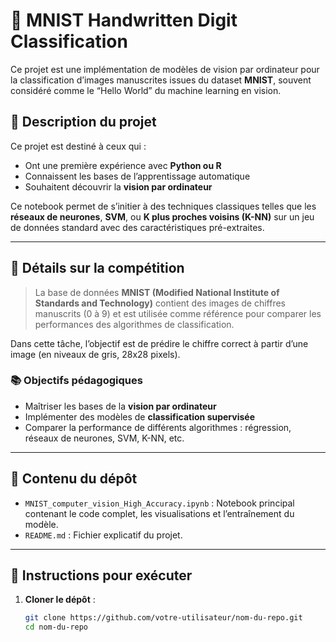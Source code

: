 # 🧠 MNIST Handwritten Digit Classification

Ce projet est une implémentation de modèles de vision par ordinateur pour la classification d’images manuscrites issues du dataset **MNIST**, souvent considéré comme le “Hello World” du machine learning en vision.

## 📌 Description du projet

Ce projet est destiné à ceux qui :
- Ont une première expérience avec **Python ou R**
- Connaissent les bases de l’apprentissage automatique
- Souhaitent découvrir la **vision par ordinateur**

Ce notebook permet de s’initier à des techniques classiques telles que les **réseaux de neurones**, **SVM**, ou **K plus proches voisins (K-NN)** sur un jeu de données standard avec des caractéristiques pré-extraites.

---

## 🧾 Détails sur la compétition

> La base de données **MNIST (Modified National Institute of Standards and Technology)** contient des images de chiffres manuscrits (0 à 9) et est utilisée comme référence pour comparer les performances des algorithmes de classification.

Dans cette tâche, l’objectif est de prédire le chiffre correct à partir d’une image (en niveaux de gris, 28x28 pixels).

### 📚 Objectifs pédagogiques

- Maîtriser les bases de la **vision par ordinateur**
- Implémenter des modèles de **classification supervisée**
- Comparer la performance de différents algorithmes : régression, réseaux de neurones, SVM, K-NN, etc.

---

## 📂 Contenu du dépôt

- `MNIST_computer_vision_High_Accuracy.ipynb` : Notebook principal contenant le code complet, les visualisations et l’entraînement du modèle.
- `README.md` : Fichier explicatif du projet.


---

## 🚀 Instructions pour exécuter

1. **Cloner le dépôt** :
   ```bash
   git clone https://github.com/votre-utilisateur/nom-du-repo.git
   cd nom-du-repo
